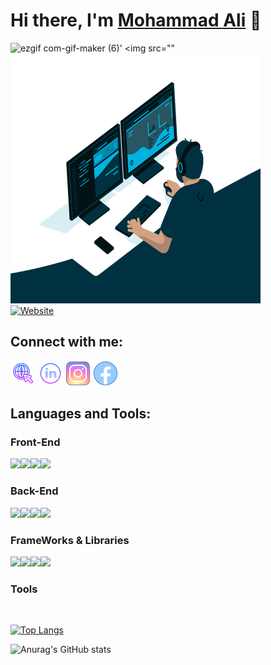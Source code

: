 # Hi there, I'm [Mohammad Ali][website] 👋 

![ezgif com-gif-maker (6)](https://user-images.githubusercontent.com/57377203/176015626-d8c3a490-9f7a-4a85-a8f0-4dc42692c2cf.gif)'
<img src=""
<img src="./images/code.gif" width="400px" height="400px"/>
<br  />
[![Website](https://img.shields.io/badge/MohammadAli-Front--End%20Developer-red?style=for-the-badge&logo=appveyor)](https://alidevep01.github.io/myPortfolio-/)

## Connect with me:
[![website](./images/website.png)](https://alidevep01.github.io/myPortfolio-/)
[![linkedin](./images/linkedin.png)](https://www.linkedin.com/in/mohammad-ali-front-end-developer/)
[![instagram](./images/instagram.png)](https://www.instagram.com/mohdali144/)
[![facebook](./images/facebook.png)](https://www.facebook.com/SILENTRULER/)


## Languages and Tools:

### Front-End
<img align="left" src="https://img.icons8.com/color/48/000000/html-5--v1.png" />
<img align="left" src="https://img.icons8.com/color/48/000000/css3.png" />
<img align="left" src="https://img.icons8.com/color/48/000000/javascript--v1.png"/>
<img src="https://img.icons8.com/color/48/000000/typescript.png"/>




### Back-End
<img align="left" src="https://img.icons8.com/nolan/64/api-settings.png"/>
<img align="left" src="https://img.icons8.com/external-flaticons-lineal-color-flat-icons/48/000000/external-sql-mobile-app-development-flaticons-lineal-color-flat-icons.png"/>
<img align="left" src="https://img.icons8.com/color/48/000000/nodejs.png"/>
<img src="https://svg2raster.fileformat.info/vlz.jsp?svg=%2Flogos%2Fexpressjs%2Fexpressjs-icon.svg&width=48&height=48"/>

### FrameWorks & Libraries
<img align="left" src="https://img.icons8.com/color/48/000000/bootstrap.png"/>
<img align="left" src="https://img.icons8.com/ios/48/000000/jquery.png"/>
<img align="left" src="https://img.icons8.com/nolan/64/angularjs.png"/>
<img src="https://img.icons8.com/office/48/000000/react.png"/>

### Tools




<br />

[![Top Langs](https://github-readme-stats.vercel.app/api/top-langs/?username=alidevep01&layout=compact)](https://github.com/alidevep01/github-readme-stats)

![Anurag's GitHub stats](https://github-readme-stats.vercel.app/api?username=alidevep01&show_icons=true&theme=dracula)

<br />
<br />

[website]: https://alidevep01.github.io/myPortfolio-/
[linkedin]: https://www.linkedin.com/in/mohammad-ali-front-end-developer/
[instagram]: https://www.instagram.com/mohdali144/
[facebook]: https://www.facebook.com/SILENTRULER/


